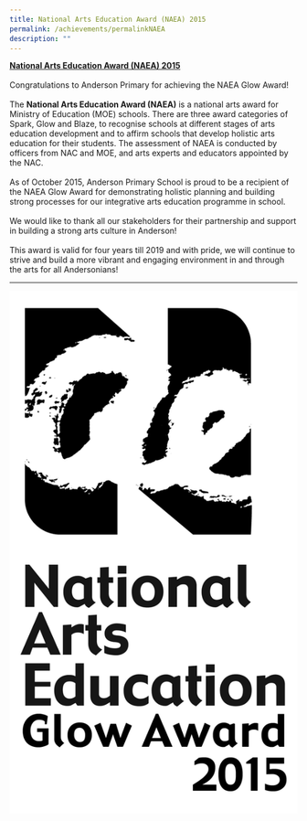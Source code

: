 ```yaml
---
title: National Arts Education Award (NAEA) 2015
permalink: /achievements/permalinkNAEA
description: ""
---
```

<div><strong><u>National Arts Education Award (NAEA) 2015</u></strong></div>
<div>&nbsp;</div>
<div>Congratulations to Anderson Primary for achieving the NAEA Glow Award!</div>
<div>&nbsp;</div>
<div>The&nbsp;<strong>National Arts Education Award (NAEA)</strong>&nbsp;is a national arts award for Ministry of Education (MOE) schools.&nbsp;There are three award categories of Spark, Glow and Blaze, to recognise schools at different stages of arts education development and to&nbsp;affirm schools that develop holistic arts education for their students.&nbsp;The assessment of NAEA is conducted by officers from NAC and MOE, and arts experts and educators appointed by the NAC.&nbsp;</div>
<div>&nbsp;</div>
<div>As of October 2015, Anderson Primary School is proud to be a recipient of the NAEA Glow Award&nbsp;for demonstrating holistic planning and building strong processes for our integrative arts education programme in school.&nbsp;</div>
<div>&nbsp;</div>
<div>We would like to thank all our stakeholders for their partnership and support in building a strong arts culture in Anderson!&nbsp;</div>
<div>&nbsp;</div>
<div>This award is valid for four years till 2019 and with pride, we will continue to strive and build a more vibrant and engaging environment in and through the arts for all Andersonians!</div>
<hr />

![](/images/NAEA%20logo%20glow%202015.jpg)